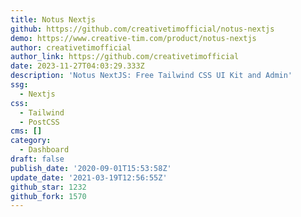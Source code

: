 ```yaml
---
title: Notus Nextjs
github: https://github.com/creativetimofficial/notus-nextjs
demo: https://www.creative-tim.com/product/notus-nextjs
author: creativetimofficial
author_link: https://github.com/creativetimofficial
date: 2023-11-27T04:03:29.333Z
description: 'Notus NextJS: Free Tailwind CSS UI Kit and Admin'
ssg:
  - Nextjs
css:
  - Tailwind
  - PostCSS
cms: []
category:
  - Dashboard
draft: false
publish_date: '2020-09-01T15:53:58Z'
update_date: '2021-03-19T12:56:55Z'
github_star: 1232
github_fork: 1570
---
```

